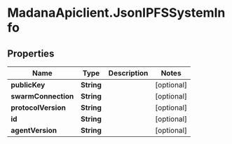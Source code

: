 # MadanaApiclient.JsonIPFSSystemInfo

## Properties

Name | Type | Description | Notes
------------ | ------------- | ------------- | -------------
**publicKey** | **String** |  | [optional] 
**swarmConnection** | **String** |  | [optional] 
**protocolVersion** | **String** |  | [optional] 
**id** | **String** |  | [optional] 
**agentVersion** | **String** |  | [optional] 


